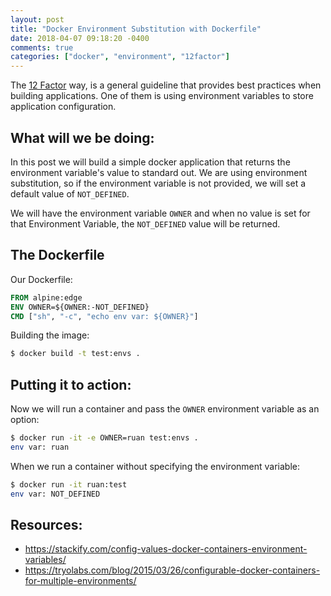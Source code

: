 ```yaml
---
layout: post
title: "Docker Environment Substitution with Dockerfile"
date: 2018-04-07 09:18:20 -0400
comments: true
categories: ["docker", "environment", "12factor"] 
---
```


The [12 Factor](https://12factor.net/) way, is a general guideline that provides best practices when building applications. One of them is using environment variables to store application configuration.

## What will we be doing:

In this post we will build a simple docker application that returns the environment variable's value to standard out. We are using environment substitution, so if the environment variable is not provided, we will set a default value of `NOT_DEFINED`.

We will have the environment variable `OWNER` and when no value is set for that Environment Variable, the `NOT_DEFINED` value will be returned.

## The Dockerfile

Our Dockerfile:

```dockerfile
FROM alpine:edge
ENV OWNER=${OWNER:-NOT_DEFINED}
CMD ["sh", "-c", "echo env var: ${OWNER}"]
```

Building the image:

```bash
$ docker build -t test:envs .
```

## Putting it to action:

Now we will run a container and pass the `OWNER` environment variable as an option:

```bash
$ docker run -it -e OWNER=ruan test:envs . 
env var: ruan
```

When we run a container without specifying the environment variable:

```bash
$ docker run -it ruan:test 
env var: NOT_DEFINED
```

## Resources:

- https://stackify.com/config-values-docker-containers-environment-variables/
- https://tryolabs.com/blog/2015/03/26/configurable-docker-containers-for-multiple-environments/
